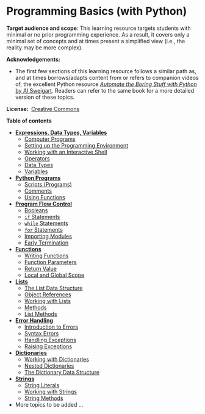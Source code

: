 <link rel="stylesheet" href="{{baseUrl}}/css/programming.css">

<div class="website-content">

# Programming Basics (with Python)

<tip-box> 

**Target audience and scope**: This learning resource targets students with minimal or no prior programming experience. As a result, it covers only a minimal set of concepts and at times present a simplified view (i.e., the reality may be more complex).

**Acknowledgements:**
* The first few sections of this learning resource follows a similar path as, and at times borrows/adapts content from or refers to companion videos of, the excellent Python resource [_Automate the Boring Stuff with Python_ by Al Sweigart](http://automatetheboringstuff.com/). Readers can refer to the same book for a more detailed version of these topics.

**License:&nbsp;** [Creative Commons](https://creativecommons.org/licenses/by-nc-sa/3.0/)
</tip-box>

**Table of contents**
* [**Expressions, Data Types, Variables**](toc/expressions-types-variables.html)
  * [Computer Programs](toc/expressions-types-variables.html#computer-programs)
  * [Setting up the Programming Environment](toc/expressions-types-variables.html#setting-up-the-programming-environment)
  * [Working with an Interactive Shell](toc/expressions-types-variables.html#working-with-an-interactive-shell)
  * [Operators](toc/expressions-types-variables.html#operators)
  * [Data Types](toc/expressions-types-variables.html#data-types)
  * [Variables](toc/expressions-types-variables.html#variables)
* [**Python Programs**](toc/programs.html)
  * [Scripts (Programs)](toc/programs.html#scripts-programs)
  * [Comments](toc/programs.html#comments)
  * [Using Functions](toc/programs.html#using-functions)
* [**Program Flow Control**](toc/flowcontrol.html)
  * [Booleans](toc/flowcontrol.html#booleans)
  * [`if` Statements](toc/flowcontrol.html#if-statements)
  * [`while` Statements](toc/flowcontrol.html#while-statements)
  * [`for` Statements](toc/flowcontrol.html#for-statements)
  * [Importing Modules](toc/flowcontrol.html#importing-modules)
  * [Early Termination](toc/flowcontrol.html#early-termination)
* [**Functions**](toc/functions.html)
  * [Writing Functions](toc/functions.html#writing-functions)
  * [Function Parameters](toc/functions.html#function-parameters)
  * [Return Value](toc/functions.html#return-value)
  * [Local and Global Scope](toc/functions.html#local-and-global-scope)
* [**Lists**](toc/lists.html)
  * [The List Data Structure](toc/lists.html#the-list-data-structure)
  * [Object References](toc/lists.html#object-references)
  * [Working with Lists](toc/lists.html#working-with-lists)
  * [Methods](toc/lists.html#methods)
  * [List Methods](toc/lists.html#list-methods)
* [**Error Handling**](toc/errors.html)
  * [Introduction to Errors](toc/errors.html#introdution-to-errors)
  * [Syntax Errors](toc/errors.html#syntax-errors)
  * [Handling Exceptions](toc/errors.html#handling-exceptions)
  * [Raising Exceptions](toc/errors.html#raising-exceptions)
* [**Dictionaries**](toc/dictionaries.html)
  * [Working with Dictionaries](toc/dictionaries.html#working-with-dictionaries)
  * [Nested Dictionaries](toc/dictionaries.html#nested-dictionaries)
  * [The Dictionary Data Structure](toc/dictionaries.html#the-dictionary-datastructure)
* [**Strings**](toc/strings.html)
  * [String Literals](toc/strings.html#string-literals)
  * [Working with Strings](toc/strings.html#working-with-strings)
  * [String Methods](toc/strings.html#string-methods)
* More topics to be added ...



</div>